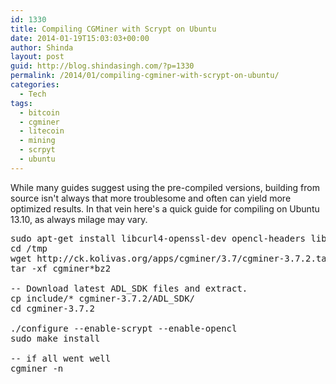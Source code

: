 ```yaml
---
id: 1330
title: Compiling CGMiner with Scrypt on Ubuntu
date: 2014-01-19T15:03:03+00:00
author: Shinda
layout: post
guid: http://blog.shindasingh.com/?p=1330
permalink: /2014/01/compiling-cgminer-with-scrypt-on-ubuntu/
categories:
  - Tech
tags:
  - bitcoin
  - cgminer
  - litecoin
  - mining
  - scrpyt
  - ubuntu
---
```

While many guides suggest using the pre-compiled versions, building from source isn't always that more troublesome and often can yield more optimized results. In that vein here's a quick guide for compiling on Ubuntu 13.10, as always milage may vary.

<pre>sudo apt-get install libcurl4-openssl-dev opencl-headers libncurses5-dev boinc-amd-opencl
cd /tmp
wget http://ck.kolivas.org/apps/cgminer/3.7/cgminer-3.7.2.tar.bz2
tar -xf cgminer*bz2

-- Download latest ADL_SDK files and extract.
cp include/* cgminer-3.7.2/ADL_SDK/
cd cgminer-3.7.2

./configure --enable-scrypt --enable-opencl 
sudo make install

-- if all went well
cgminer -n 
</pre>